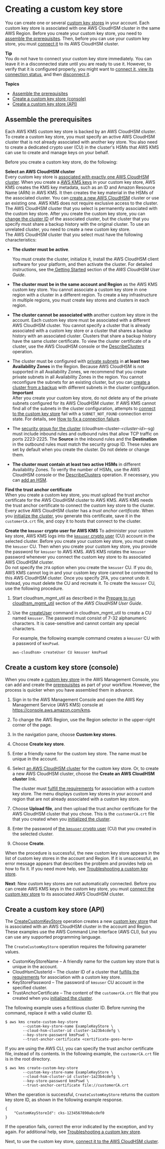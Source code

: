 # Creating a custom key store<a name="create-keystore"></a>

You can create one or several [custom key stores](key-store-concepts.md#concept-custom-key-store) in your account\. Each custom key store is associated with one AWS CloudHSM cluster in the same AWS Region\. Before you create your custom key store, you need to [assemble the prerequisites](#before-keystore)\. Then, before you can use your custom key store, you must [connect it](disconnect-keystore.md) to its AWS CloudHSM cluster\. 

**Tip**  
You do not have to connect your custom key store immediately\. You can leave it in a disconnected state until you are ready to use it\. However, to verify that it is configured properly, you might want to [connect it](disconnect-keystore.md),[ view its connection status](view-keystore.md), and then [disconnect it](disconnect-keystore.md)\.

**Topics**
+ [Assemble the prerequisites](#before-keystore)
+ [Create a custom key store \(console\)](#create-keystore-console)
+ [Create a custom key store \(API\)](#create-keystore-api)

## Assemble the prerequisites<a name="before-keystore"></a>

Each AWS KMS custom key store is backed by an AWS CloudHSM cluster\. To create a custom key store, you must specify an active AWS CloudHSM cluster that is not already associated with another key store\. You also need to create a dedicated crypto user \(CU\) in the cluster's HSMs that AWS KMS can use to create and manage keys on your behalf\.

Before you create a custom key store, do the following:

**Select an AWS CloudHSM cluster**  
Every custom key store is [associated with exactly one AWS CloudHSM cluster](key-store-concepts.md#concept-cluster)\. When you create a [AWS KMS keys](concepts.md#kms_keys) in your custom key store, AWS KMS creates the KMS key metadata, such as an ID and Amazon Resource Name \(ARN\) in AWS KMS\. It then creates the key material in the HSMs of the associated cluster\. You can [create a new AWS CloudHSM](https://docs.aws.amazon.com/cloudhsm/latest/userguide/getting-started.html) cluster or use an existing one\. AWS KMS does not require exclusive access to the cluster\.  
The AWS CloudHSM cluster that you select is permanently associated with the custom key store\. After you create the custom key store, you can [change the cluster ID](update-keystore.md) of the associated cluster, but the cluster that you specify must share a backup history with the original cluster\. To use an unrelated cluster, you need to create a new custom key store\.  
The AWS CloudHSM cluster that you select must have the following characteristics:  
+ **The cluster must be active**\. 

  You must create the cluster, initialize it, install the AWS CloudHSM client software for your platform, and then activate the cluster\. For detailed instructions, see the[ Getting Started](https://docs.aws.amazon.com/cloudhsm/latest/userguide/getting-started.html) section of the *AWS CloudHSM User Guide*\.
+ **The cluster must be in the same account and Region** as the AWS KMS custom key store\. You cannot associate a custom key store in one region with a cluster in a different region\. To create a key infrastructure in multiple regions, you must create key stores and clusters in each region\.
+ **The cluster cannot be associated with** another custom key store in the account\. Each custom key store must be associated with a different AWS CloudHSM cluster\. You cannot specify a cluster that is already associated with a custom key store or a cluster that shares a backup history with an associated cluster\. Clusters that share a backup history have the same cluster certificate\. To view the cluster certificate of a cluster, use the AWS CloudHSM console or the [DescribeClusters](https://docs.aws.amazon.com/cloudhsm/latest/APIReference/API_DescribeClusters.html) operation\.
+ The cluster must be configured with [private subnets](https://docs.aws.amazon.com/cloudhsm/latest/userguide/create-subnets.html) in **at least two Availability Zones** in the Region\. Because AWS CloudHSM is not supported in all Availability Zones, we recommend that you create private subnets in all Availability Zones in the region\. You cannot reconfigure the subnets for an existing cluster, but you can [create a cluster from a backup](https://docs.aws.amazon.com/cloudhsm/latest/userguide/create-cluster-from-backup.html) with different subnets in the cluster configuration\.
**Important**  
After you create your custom key store, do not delete any of the private subnets configured for its AWS CloudHSM cluster\. If AWS KMS cannot find all of the subnets in the cluster configuration, attempts to [connect to the custom key store](disconnect-keystore.md) fail with a `SUBNET_NOT_FOUND` connection error state\. For details, see [How to fix a connection failure](fix-keystore.md#fix-keystore-failed)\.
+ The [security group for the cluster](https://docs.aws.amazon.com/cloudhsm/latest/userguide/configure-sg.html) \(cloudhsm\-cluster\-*<cluster\-id>*\-sg\) must include inbound rules and outbound rules that allow TCP traffic on ports 2223\-2225\. The **Source** in the inbound rules and the **Destination** in the outbound rules must match the security group ID\. These rules are set by default when you create the cluster\. Do not delete or change them\.
+ **The cluster must contain at least two active HSMs** in different Availability Zones\. To verify the number of HSMs, use the AWS CloudHSM console or the [DescribeClusters](https://docs.aws.amazon.com/cloudhsm/latest/APIReference/API_DescribeClusters.html) operation\. If necessary, you can [add an HSM](https://docs.aws.amazon.com/cloudhsm/latest/userguide/add-remove-hsm.html#add-hsm)\.

**Find the trust anchor certificate**  
When you create a custom key store, you must upload the trust anchor certificate for the AWS CloudHSM cluster to AWS KMS\. AWS KMS needs the trust anchor certificate to connect the custom key store to the cluster\.  
Every active AWS CloudHSM cluster has a *trust anchor certificate*\. When you [initialize the cluster](https://docs.aws.amazon.com/cloudhsm/latest/userguide/initialize-cluster.html#sign-csr), you generate this certificate, save it in the `customerCA.crt` file, and copy it to hosts that connect to the cluster\.

**Create the `kmsuser` crypto user for AWS KMS**  <a name="kmsuser-concept"></a>
To administer your custom key store, AWS KMS logs into the [`kmsuser` crypto user](key-store-concepts.md#concept-kmsuser) \(CU\) account in the selected cluster\. Before you create your custom key store, you must create the `kmsuser` CU\. Then when you create your custom key store, you provide the password for `kmsuser` to AWS KMS\. AWS KMS rotates the `kmsuser` password whenever you connect the custom key store to its associated AWS CloudHSM cluster\.  
Do not specify the `2FA` option when you create the `kmsuser` CU\. If you do, AWS KMS cannot log in and your custom key store cannot be connected to this AWS CloudHSM cluster\. Once you specify 2FA, you cannot undo it\. Instead, you must delete the CU and recreate it\.
To create the `kmsuser` CU, use the following procedure\.  

1. Start cloudhsm\_mgmt\_util as described in the [Prepare to run cloudhsm\_mgmt\_util](https://docs.aws.amazon.com/cloudhsm/latest/userguide/cloudhsm_mgmt_util-getting-started.html#cloudhsm_mgmt_util-setup) section of the *AWS CloudHSM User Guide*\.

1. Use the [createUser](https://docs.aws.amazon.com/cloudhsm/latest/userguide/cloudhsm_mgmt_util-createUser.html) command in cloudhsm\_mgmt\_util to create a CU named `kmsuser`\. The password must consist of 7\-32 alphanumeric characters\. It is case\-sensitive and cannot contain any special characters\.

   For example, the following example command creates a `kmsuser` CU with a password of `kmsPswd`\. 

   ```
   aws-cloudhsm> createUser CU kmsuser kmsPswd
   ```

## Create a custom key store \(console\)<a name="create-keystore-console"></a>

When you create a [custom key store](key-store-concepts.md#concept-custom-key-store) in the AWS Management Console, you can add and create the [prerequisites](#before-keystore) as part of your workflow\. However, the process is quicker when you have assembled them in advance\.

1. Sign in to the AWS Management Console and open the AWS Key Management Service \(AWS KMS\) console at [https://console\.aws\.amazon\.com/kms](https://console.aws.amazon.com/kms)\.

1. To change the AWS Region, use the Region selector in the upper\-right corner of the page\.

1. In the navigation pane, choose **Custom key stores**\.

1. Choose **Create key store**\.

1. Enter a friendly name for the custom key store\. The name must be unique in the account\.

1. Select [an AWS CloudHSM cluster](key-store-concepts.md#concept-cluster) for the custom key store\. Or, to create a new AWS CloudHSM cluster, choose the **Create an AWS CloudHSM cluster** link\.

   The cluster must [fulfill the requirements](#before-keystore) for association with a custom key store\. The menu displays custom key stores in your account and region that are not already associated with a custom key store\.

1. Choose **Upload file**, and then upload the trust anchor certificate for the AWS CloudHSM cluster that you chose\. This is the `customerCA.crt` file that you created when you [initialized the cluster](https://docs.aws.amazon.com/cloudhsm/latest/userguide/initialize-cluster.html#sign-csr)\.

1. Enter the password of [the `kmsuser` crypto user](key-store-concepts.md#concept-kmsuser) \(CU\) that you created in the selected cluster\. 

1. Choose **Create**\.

When the procedure is successful, the new custom key store appears in the list of custom key stores in the account and Region\. If it is unsuccessful, an error message appears that describes the problem and provides help on how to fix it\. If you need more help, see [Troubleshooting a custom key store](fix-keystore.md)\.

**Next**: New custom key stores are not automatically connected\. Before you can create AWS KMS keys in the custom key store, you must [connect the custom key store](disconnect-keystore.md) to its associated AWS CloudHSM cluster\.

## Create a custom key store \(API\)<a name="create-keystore-api"></a>

The [CreateCustomKeyStore](https://docs.aws.amazon.com/kms/latest/APIReference/API_CreateCustomKeyStore.html) operation creates a new [custom key store](key-store-concepts.md#concept-custom-key-store) that is associated with an AWS CloudHSM cluster in the account and Region\. These examples use the AWS Command Line Interface \(AWS CLI\), but you can use any supported programming language\.

The `CreateCustomKeyStore` operation requires the following parameter values\.
+ CustomKeyStoreName – A friendly name for the custom key store that is unique in the account\.
+ CloudHsmClusterId – The cluster ID of a cluster that [fulfills the requirements](#before-keystore) for association with a custom key store\.
+ KeyStorePassword – The password of `kmsuser` CU account in the specified cluster\. 
+ TrustAnchorCertificate – The content of the `customerCA.crt` file that you created when you [initialized the cluster](https://docs.aws.amazon.com/cloudhsm/latest/userguide/initialize-cluster.html)\.

The following example uses a fictitious cluster ID\. Before running the command, replace it with a valid cluster ID\.

```
$ aws kms create-custom-key-store
        --custom-key-store-name ExampleKeyStore \
        --cloud-hsm-cluster-id cluster-1a23b4cdefg \
        --key-store-password kmsPswd \
        --trust-anchor-certificate <certificate-goes-here>
```

If you are using the AWS CLI, you can specify the trust anchor certificate file, instead of its contents\. In the following example, the `customerCA.crt` file is in the root directory\.

```
$ aws kms create-custom-key-store
        --custom-key-store-name ExampleKeyStore \
        --cloud-hsm-cluster-id cluster-1a23b4cdefg \
        --key-store-password kmsPswd \
        --trust-anchor-certificate file://customerCA.crt
```

When the operation is successful, `CreateCustomKeyStore` returns the custom key store ID, as shown in the following example response\.

```
{
    "CustomKeyStoreId": cks-1234567890abcdef0
}
```

If the operation fails, correct the error indicated by the exception, and try again\. For additional help, see [Troubleshooting a custom key store](fix-keystore.md)\.

Next, to use the custom key store, [connect it to the AWS CloudHSM cluster](disconnect-keystore.md)\.